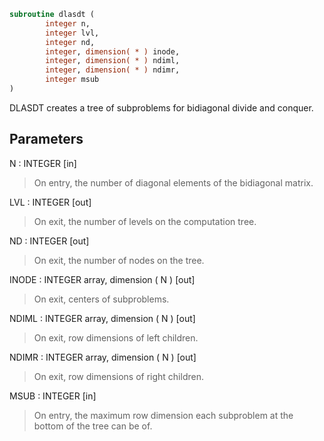 ```fortran
subroutine dlasdt (
        integer n,
        integer lvl,
        integer nd,
        integer, dimension( * ) inode,
        integer, dimension( * ) ndiml,
        integer, dimension( * ) ndimr,
        integer msub
)
```

DLASDT creates a tree of subproblems for bidiagonal divide and
conquer.

## Parameters
N : INTEGER [in]
> On entry, the number of diagonal elements of the
> bidiagonal matrix.

LVL : INTEGER [out]
> On exit, the number of levels on the computation tree.

ND : INTEGER [out]
> On exit, the number of nodes on the tree.

INODE : INTEGER array, dimension ( N ) [out]
> On exit, centers of subproblems.

NDIML : INTEGER array, dimension ( N ) [out]
> On exit, row dimensions of left children.

NDIMR : INTEGER array, dimension ( N ) [out]
> On exit, row dimensions of right children.

MSUB : INTEGER [in]
> On entry, the maximum row dimension each subproblem at the
> bottom of the tree can be of.
